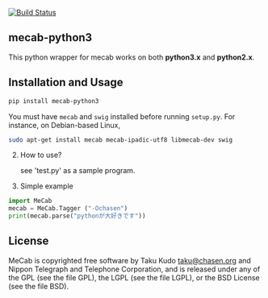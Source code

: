 [![Build Status](https://travis-ci.org/SamuraiT/mecab-python3.svg?branch=master)](https://travis-ci.org/SamuraiT/mecab-python3)

mecab-python3
-------------

This python wrapper for mecab works on both **python3.x** and **python2.x**.


Installation and Usage
--------------

```sh
pip install mecab-python3
```

You must have `mecab` and `swig` installed before running `setup.py`.
For instance, on Debian-based Linux,

```sh
sudo apt-get install mecab mecab-ipadic-utf8 libmecab-dev swig
```

2. How to use?

   see 'test.py' as a sample program.

3. Simple example

```py
import MeCab
mecab = MeCab.Tagger ("-Ochasen")
print(mecab.parse("pythonが大好きです"))
```


License
-------
MeCab is copyrighted free software by Taku Kudo <taku@chasen.org> and
Nippon Telegraph and Telephone Corporation, and is released under
any of the GPL (see the file GPL), the LGPL (see the file LGPL), or the
BSD License (see the file BSD).
